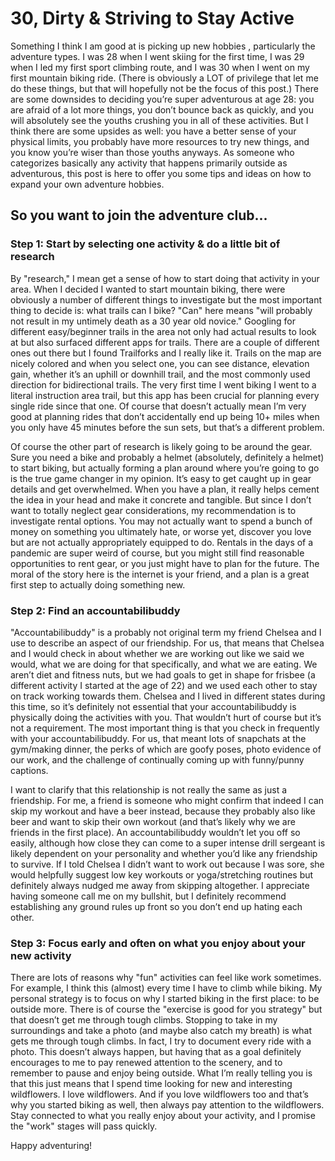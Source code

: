 # 30, Dirty & Striving to Stay Active
Something I think I am good at is picking up new hobbies , particularly the adventure types. I was 28 when I went skiing for the first time, I was 29 when I led my first sport climbing route, and I was 30 when I went on my first mountain biking ride. (There is obviously a LOT of privilege that let me do these things, but that will hopefully not be the focus of this post.) There are some downsides to deciding you’re super adventurous at age 28: you are afraid of a lot more things, you don’t bounce back as quickly, and you will absolutely see the youths crushing you in all of these activities. But I think there are some upsides as well: you have a better sense of your physical limits, you probably have more resources to try new things, and you know you’re wiser than those youths anyways. As someone who categorizes basically any activity that happens primarily outside as adventurous, this post is here to offer you some tips and ideas on how to expand your own adventure hobbies. 
## So you want to join the adventure club...
### Step 1: Start by selecting one activity & do a little bit of research
By "research," I mean get a sense of how to start doing that activity in your area. When I decided I wanted to start mountain biking, there were obviously a number of different things to investigate but the most important thing to decide is: what trails can I bike? "Can" here means "will probably not result in my untimely death as a 30 year old novice." Googling for different easy/beginner trails in the area not only had actual results to look at but also surfaced different apps for trails. There are a couple of different ones out there but I found Trailforks and I really like it. Trails on the map are nicely colored and when you select one, you can see distance, elevation gain, whether it’s an uphill or downhill trail, and the most commonly used direction for bidirectional trails. The very first time I went biking I went to a literal instruction area trail, but this app has been crucial for planning every single ride since that one. Of course that doesn’t actually mean I’m very good at planning rides that don’t accidentally end up being 10+ miles when you only have 45 minutes before the sun sets, but that’s a different problem. 

Of course the other part of research is likely going to be around the gear. Sure you need a bike and probably a helmet (absolutely, definitely a helmet) to start biking, but actually forming a plan around where you’re going to go is the true game changer in my opinion. It’s easy to get caught up in gear details and get overwhelmed. When you have a plan, it really  helps cement the idea in your head and make it concrete and tangible. But since I don’t want to totally neglect gear considerations, my recommendation is to investigate rental options. You may not actually want to spend a bunch of money on something you ultimately hate, or worse yet, discover you love but are not actually appropriately equipped to do. Rentals in the days of a pandemic are super weird of course, but you might still find reasonable opportunities to rent gear, or you just might have to plan for the future. The moral of the story here is the internet is your friend, and a plan is a great first step to actually doing something new.
### Step 2: Find an accountabilibuddy 
"Accountabilibuddy" is a probably not original term my friend Chelsea and I use to describe an aspect of our friendship. For us, that means that Chelsea and I would check in about whether we are working out like we said we would, what we are doing for that specifically, and what we are eating. We aren’t diet and fitness nuts, but we had goals to get in shape for frisbee (a different activity I started at the age of 22) and we used each other to stay on track working towards them. Chelsea and I lived in different states during this time, so it’s definitely not essential that your accountabilibuddy is physically doing the activities with you. That wouldn’t hurt of course but it’s not a requirement. The most important thing is that you check in frequently with your accountabilibuddy. For us, that meant lots of snapchats at the gym/making dinner, the perks of which are goofy poses, photo evidence of our work, and the challenge of continually coming up with funny/punny captions. 

I want to clarify that this relationship is not really the same as just a friendship. For me, a friend is someone who might confirm that indeed I can skip my workout and have a beer instead, because they probably also like beer and want to skip their own workout (and that’s likely why we are friends in the first place). An accountabilibuddy wouldn’t let you off so easily, although how close they can come to a super intense drill sergeant is likely dependent on your personality and whether you’d like any friendship to survive. If I told Chelsea I didn’t want to work out because I was sore, she would helpfully suggest low key workouts or yoga/stretching routines but definitely always nudged me away from skipping altogether. I appreciate having someone call me on my bullshit, but I definitely recommend establishing any ground rules up front so you don’t end up hating each other.
### Step 3: Focus early and often on what you enjoy about your new activity
There are lots of reasons why "fun" activities can feel like work sometimes. For example, I think this (almost) every time I have to climb while biking. My personal strategy is to focus on why I started biking in the first place: to be outside more. There is of course the "exercise is good for you strategy" but that doesn’t get me through tough climbs. Stopping to take in my surroundings and take a photo (and maybe also catch my breath) is what gets me through tough climbs. In fact, I try to document every ride with a photo. This doesn’t always happen, but having that as a goal definitely encourages to me to pay renewed attention to the scenery, and to remember to pause and enjoy being outside. What I’m really telling you is that this just means that I spend time looking for new and interesting wildflowers. I love wildflowers. And if you love wildflowers too and that’s why you started biking as well, then always pay attention to the wildflowers. Stay connected to what you really enjoy about your activity, and I promise the "work" stages will pass quickly. 

Happy adventuring!
